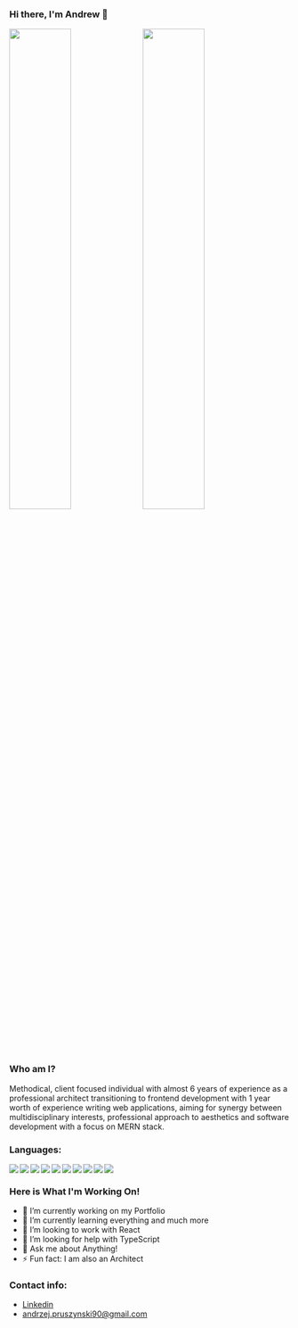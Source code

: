 ### Hi there, I'm Andrew :vulcan_salute:

<img align="left" width="47%" src="https://github-readme-stats.vercel.app/api?username=pruszynskia&show_icons=true&theme=radical" />
<img width="47%" src="https://github-readme-stats.vercel.app/api/top-langs/?username=pruszynskia&layout=compact&theme=radical" />
<br />

### Who am I?

Methodical, client focused individual with almost 6 years of experience as a professional architect transitioning to frontend development with 1 year worth of experience writing web applications, aiming for synergy between multidisciplinary interests, professional approach to aesthetics and software development with a focus on MERN stack.

### Languages:

<img align="left" src="https://img.shields.io/badge/react-%2320232a.svg?style=for-the-badge&logo=react&logoColor=%2361DAFB" />
<img align="left" src="https://img.shields.io/badge/javascript-%23323330.svg?style=for-the-badge&logo=javascript&logoColor=%23F7DF1E" />
<img align="left" src="https://img.shields.io/badge/typescript-%23007ACC.svg?style=for-the-badge&logo=typescript&logoColor=white" />
<img align="left" src="https://img.shields.io/badge/html5-%23E34F26.svg?style=for-the-badge&logo=html5&logoColor=white" />
<img align="left" src="https://img.shields.io/badge/css3-%231572B6.svg?style=for-the-badge&logo=css3&logoColor=white" />
<img align="left" src="https://img.shields.io/badge/Next-black?style=for-the-badge&logo=next.js&logoColor=white" />
<img align="left" src="https://img.shields.io/badge/node.js-6DA55F?style=for-the-badge&logo=node.js&logoColor=white" />
<img align="left" src="https://img.shields.io/badge/redux-%23593d88.svg?style=for-the-badge&logo=redux&logoColor=white" />
<img align="left" src="https://img.shields.io/badge/github-%23121011.svg?style=for-the-badge&logo=github&logoColor=white" />
<img src="https://img.shields.io/badge/-jest-%23C21325?style=for-the-badge&logo=jest&logoColor=white" />
<br />

### Here is What I'm Working On!

- 🔭 I’m currently working on my Portfolio
- 🌱 I’m currently learning everything and much more
- 👯 I’m looking to work with React
- 🤔 I’m looking for help with TypeScript
- 💬 Ask me about Anything!
- ⚡ Fun fact: I am also an Architect

### Contact info:

- [Linkedin](https://www.linkedin.com/in/andrzej-pruszy%C5%84ski/)
- andrzej.pruszynski90@gmail.com





